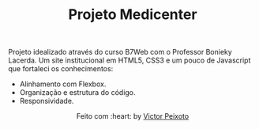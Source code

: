 

<h1 align="center">Projeto Medicenter</h1>

<br>

Projeto idealizado através do curso B7Web com o Professor Bonieky Lacerda.
Um site institucional em HTML5, CSS3 e um pouco de Javascript que fortaleci os conhecimentos:
- Alinhamento com Flexbox.
- Organização e estrutura do código.
- Responsividade.



<div style="text-align: center">
Feito com :heart: by <a href="https://github.com/victorpeixoto" target="_blank">Victor Peixoto</a>
</div>

&#xa0;

